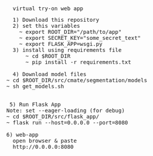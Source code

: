 <pre>
  virtual try-on web app
</pre>
<pre>
  1) Download this repository
  2) set this variables 
    ~ export ROOT_DIR="/path/to/app"
    ~ export SECRET_KEY="some_secret_text"
    ~ export FLASK_APP=wsgi.py
  3) install using requirements file  
      ~ cd $ROOT_DIR
      ~ pip install -r requirements.txt

  4) Download model files
~ cd $ROOT_DIR/src/cmate/segmentation/models
~ sh get_models.sh


 5) Run Flask App
Note: set --eager-loading (for debug)
~ cd $ROOT_DIR/src/flask_app/
~ flask run --host=0.0.0.0 --port=8080

6) web-app
  open browser & paste 
  http://0.0.0.0:8080
</pre>
